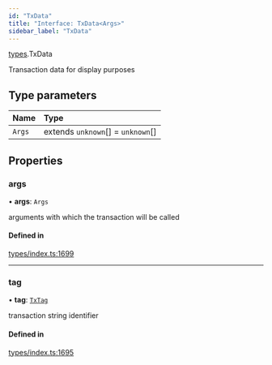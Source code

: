 ```yaml
---
id: "TxData"
title: "Interface: TxData<Args>"
sidebar_label: "TxData"
---
```


[types](../../../modules/Types/Types.md).TxData

Transaction data for display purposes

## Type parameters

| Name | Type |
| :------ | :------ |
| `Args` | extends `unknown`[] = `unknown`[] |

## Properties

### args

• **args**: `Args`

arguments with which the transaction will be called

#### Defined in

[types/index.ts:1699](https://github.com/PolymeshAssociation/polymesh-sdk/blob/720afb69c/src/types/index.ts#L1699)

___

### tag

• **tag**: [`TxTag`](../../../modules/Generated/Types/Types.md#txtag)

transaction string identifier

#### Defined in

[types/index.ts:1695](https://github.com/PolymeshAssociation/polymesh-sdk/blob/720afb69c/src/types/index.ts#L1695)
